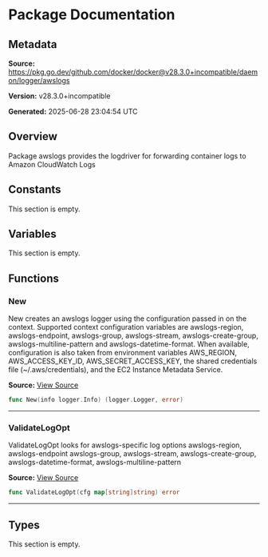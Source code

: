 # Package Documentation

## Metadata

**Source:** https://pkg.go.dev/github.com/docker/docker@v28.3.0+incompatible/daemon/logger/awslogs

**Version:** v28.3.0+incompatible

**Generated:** 2025-06-28 23:04:54 UTC

## Overview

Package awslogs provides the logdriver for forwarding container logs to Amazon CloudWatch Logs


## Constants

This section is empty.

## Variables

This section is empty.

## Functions

### New

New creates an awslogs logger using the configuration passed in on the
context.  Supported context configuration variables are awslogs-region,
awslogs-endpoint, awslogs-group, awslogs-stream, awslogs-create-group,
awslogs-multiline-pattern and awslogs-datetime-format.
When available, configuration is also taken from environment variables
AWS_REGION, AWS_ACCESS_KEY_ID, AWS_SECRET_ACCESS_KEY, the shared credentials
file (~/.aws/credentials), and the EC2 Instance Metadata Service.

**Source:** [View Source](https://github.com/docker/docker/blob/v28.3.0/daemon/logger/awslogs/cloudwatchlogs.go#L143)  

```go
func New(info logger.Info) (logger.Logger, error)
```

---

### ValidateLogOpt

ValidateLogOpt looks for awslogs-specific log options awslogs-region, awslogs-endpoint
awslogs-group, awslogs-stream, awslogs-create-group, awslogs-datetime-format,
awslogs-multiline-pattern

**Source:** [View Source](https://github.com/docker/docker/blob/v28.3.0/daemon/logger/awslogs/cloudwatchlogs.go#L739)  

```go
func ValidateLogOpt(cfg map[string]string) error
```

---

## Types

This section is empty.

